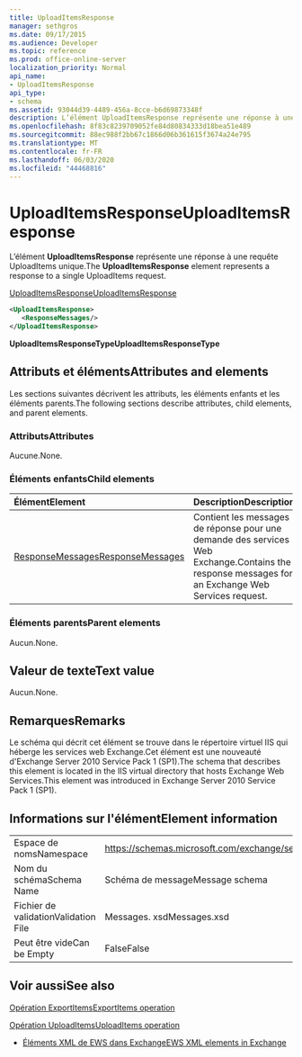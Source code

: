 ```yaml
---
title: UploadItemsResponse
manager: sethgros
ms.date: 09/17/2015
ms.audience: Developer
ms.topic: reference
ms.prod: office-online-server
localization_priority: Normal
api_name:
- UploadItemsResponse
api_type:
- schema
ms.assetid: 93044d39-4489-456a-8cce-b6d69873348f
description: L’élément UploadItemsResponse représente une réponse à une requête UploadItems unique.
ms.openlocfilehash: 8f83c8239709052fe84d80834333d18bea51e489
ms.sourcegitcommit: 88ec988f2bb67c1866d06b361615f3674a24e795
ms.translationtype: MT
ms.contentlocale: fr-FR
ms.lasthandoff: 06/03/2020
ms.locfileid: "44468816"
---
```

# <a name="uploaditemsresponse"></a><span data-ttu-id="6e60b-103">UploadItemsResponse</span><span class="sxs-lookup"><span data-stu-id="6e60b-103">UploadItemsResponse</span></span>

<span data-ttu-id="6e60b-104">L’élément **UploadItemsResponse** représente une réponse à une requête UploadItems unique.</span><span class="sxs-lookup"><span data-stu-id="6e60b-104">The **UploadItemsResponse** element represents a response to a single UploadItems request.</span></span> 
  
[<span data-ttu-id="6e60b-105">UploadItemsResponse</span><span class="sxs-lookup"><span data-stu-id="6e60b-105">UploadItemsResponse</span></span>](uploaditemsresponse.md)
  
```XML
<UploadItemsResponse>
   <ResponseMessages/>
</UploadItemsResponse>
```

 <span data-ttu-id="6e60b-106">**UploadItemsResponseType**</span><span class="sxs-lookup"><span data-stu-id="6e60b-106">**UploadItemsResponseType**</span></span>
## <a name="attributes-and-elements"></a><span data-ttu-id="6e60b-107">Attributs et éléments</span><span class="sxs-lookup"><span data-stu-id="6e60b-107">Attributes and elements</span></span>

<span data-ttu-id="6e60b-108">Les sections suivantes décrivent les attributs, les éléments enfants et les éléments parents.</span><span class="sxs-lookup"><span data-stu-id="6e60b-108">The following sections describe attributes, child elements, and parent elements.</span></span>
  
### <a name="attributes"></a><span data-ttu-id="6e60b-109">Attributs</span><span class="sxs-lookup"><span data-stu-id="6e60b-109">Attributes</span></span>

<span data-ttu-id="6e60b-110">Aucune.</span><span class="sxs-lookup"><span data-stu-id="6e60b-110">None.</span></span>
  
### <a name="child-elements"></a><span data-ttu-id="6e60b-111">Éléments enfants</span><span class="sxs-lookup"><span data-stu-id="6e60b-111">Child elements</span></span>

|<span data-ttu-id="6e60b-112">**Élément**</span><span class="sxs-lookup"><span data-stu-id="6e60b-112">**Element**</span></span>|<span data-ttu-id="6e60b-113">**Description**</span><span class="sxs-lookup"><span data-stu-id="6e60b-113">**Description**</span></span>|
|:-----|:-----|
|[<span data-ttu-id="6e60b-114">ResponseMessages</span><span class="sxs-lookup"><span data-stu-id="6e60b-114">ResponseMessages</span></span>](responsemessages.md) <br/> |<span data-ttu-id="6e60b-115">Contient les messages de réponse pour une demande des services Web Exchange.</span><span class="sxs-lookup"><span data-stu-id="6e60b-115">Contains the response messages for an Exchange Web Services request.</span></span>  <br/> |
   
### <a name="parent-elements"></a><span data-ttu-id="6e60b-116">Éléments parents</span><span class="sxs-lookup"><span data-stu-id="6e60b-116">Parent elements</span></span>

<span data-ttu-id="6e60b-117">Aucun.</span><span class="sxs-lookup"><span data-stu-id="6e60b-117">None.</span></span>
  
## <a name="text-value"></a><span data-ttu-id="6e60b-118">Valeur de texte</span><span class="sxs-lookup"><span data-stu-id="6e60b-118">Text value</span></span>

<span data-ttu-id="6e60b-119">Aucun.</span><span class="sxs-lookup"><span data-stu-id="6e60b-119">None.</span></span>
  
## <a name="remarks"></a><span data-ttu-id="6e60b-120">Remarques</span><span class="sxs-lookup"><span data-stu-id="6e60b-120">Remarks</span></span>

<span data-ttu-id="6e60b-121">Le schéma qui décrit cet élément se trouve dans le répertoire virtuel IIS qui héberge les services web Exchange.Cet élément est une nouveauté d'Exchange Server 2010 Service Pack 1 (SP1).</span><span class="sxs-lookup"><span data-stu-id="6e60b-121">The schema that describes this element is located in the IIS virtual directory that hosts Exchange Web Services.This element was introduced in Exchange Server 2010 Service Pack 1 (SP1).</span></span>
  
## <a name="element-information"></a><span data-ttu-id="6e60b-122">Informations sur l'élément</span><span class="sxs-lookup"><span data-stu-id="6e60b-122">Element information</span></span>

|||
|:-----|:-----|
|<span data-ttu-id="6e60b-123">Espace de noms</span><span class="sxs-lookup"><span data-stu-id="6e60b-123">Namespace</span></span>  <br/> |https://schemas.microsoft.com/exchange/services/2006/messages  <br/> |
|<span data-ttu-id="6e60b-124">Nom du schéma</span><span class="sxs-lookup"><span data-stu-id="6e60b-124">Schema Name</span></span>  <br/> |<span data-ttu-id="6e60b-125">Schéma de message</span><span class="sxs-lookup"><span data-stu-id="6e60b-125">Message schema</span></span>  <br/> |
|<span data-ttu-id="6e60b-126">Fichier de validation</span><span class="sxs-lookup"><span data-stu-id="6e60b-126">Validation File</span></span>  <br/> |<span data-ttu-id="6e60b-127">Messages. xsd</span><span class="sxs-lookup"><span data-stu-id="6e60b-127">Messages.xsd</span></span>  <br/> |
|<span data-ttu-id="6e60b-128">Peut être vide</span><span class="sxs-lookup"><span data-stu-id="6e60b-128">Can be Empty</span></span>  <br/> |<span data-ttu-id="6e60b-129">False</span><span class="sxs-lookup"><span data-stu-id="6e60b-129">False</span></span>  <br/> |
   
## <a name="see-also"></a><span data-ttu-id="6e60b-130">Voir aussi</span><span class="sxs-lookup"><span data-stu-id="6e60b-130">See also</span></span>



[<span data-ttu-id="6e60b-131">Opération ExportItems</span><span class="sxs-lookup"><span data-stu-id="6e60b-131">ExportItems operation</span></span>](exportitems-operation.md)
  
[<span data-ttu-id="6e60b-132">Opération UploadItems</span><span class="sxs-lookup"><span data-stu-id="6e60b-132">UploadItems operation</span></span>](uploaditems-operation.md)


- [<span data-ttu-id="6e60b-133">Éléments XML de EWS dans Exchange</span><span class="sxs-lookup"><span data-stu-id="6e60b-133">EWS XML elements in Exchange</span></span>](ews-xml-elements-in-exchange.md)

